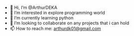 - 👋 Hi, I’m @ArthurDEKA
- 👀 I’m interested in explore programming world
- 🌱 I’m currently learning python
- 💞️ I’m looking to collaborate on any projects that i can hold
- 📫 How to reach me: arthurdk01@gmail.com

<!---
ArthurDEKA/ArthurDEKA is a ✨ special ✨ repository because its `README.md` (this file) appears on your GitHub profile.
You can click the Preview link to take a look at your changes.
--->
